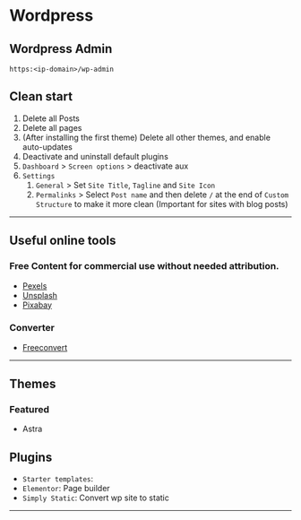 # Wordpress

## Wordpress Admin
`https:<ip-domain>/wp-admin`

## Clean start
1. Delete all Posts
2. Delete all pages
3. (After installing the first theme) Delete all other themes, and enable auto-updates
4. Deactivate and uninstall default plugins
5. `Dashboard` > `Screen options` > deactivate aux 
6. `Settings`
   1. `General` > Set `Site Title`, `Tagline` and `Site Icon`
   2. `Permalinks` > Select `Post name` and then delete `/` at the end of `Custom Structure` to make it more clean (Important for sites with blog posts)

---

## Useful online tools
### Free Content for commercial use without needed attribution.
- [Pexels](https://www.pexels.com/)
- [Unsplash](https://unsplash.com/)
- [Pixabay](https://pixabay.com/)

### Converter
- [Freeconvert](https://www.freeconvert.com/)

---

## Themes
### Featured
- Astra

## Plugins
- `Starter templates`:
- `Elementor`: Page builder
- `Simply Static`: Convert wp site to static

---

